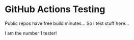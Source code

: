 # GitHub Actions Testing

Public repos have free build minutes…
So I test stuff here…

I am the number 1 tester!
